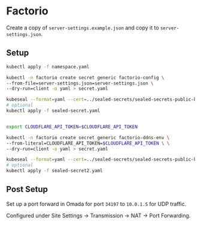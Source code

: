 # Factorio

Create a copy of `server-settings.example.json` and copy it to
`server-settings.json`.

## Setup

```bash
kubectl apply -f namespace.yaml

kubectl -n factorio create secret generic factorio-config \
--from-file=server-settings.json=server-settings.json \
--dry-run=client -o yaml > secret.yaml

kubeseal --format=yaml --cert=../sealed-secrets/sealed-secrets-public-key.pem < secret.yaml > sealed-secret.yaml
# optional
kubectl apply -f sealed-secret.yaml


export CLOUDFLARE_API_TOKEN=$CLOUDFLARE_API_TOKEN

kubectl -n factorio create secret generic factorio-ddns-env \
--from-literal=CLOUDFLARE_API_TOKEN=$CLOUDFLARE_API_TOKEN \ \
--dry-run=client -o yaml > secret.yaml

kubeseal --format=yaml --cert=../sealed-secrets/sealed-secrets-public-key.pem < secret.yaml > sealed-secret2.yaml
# optional
kubectl apply -f sealed-secret2.yaml
```

## Post Setup

Set up a port forward in Omada for port `34197` to `10.0.1.5` for UDP traffic.

Configured under Site Settings -> Transmission -> NAT -> Port Forwarding.
